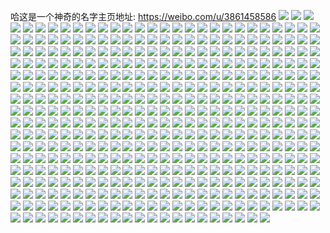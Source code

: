 哈这是一个神奇的名字主页地址: https://weibo.com/u/3861458586 
![](https://wx4.sinaimg.cn/mw2000/e6292e9aly1h972o9t5j2j20wi1nun44.jpg) 
![](https://wx4.sinaimg.cn/mw2000/e6292e9aly1h8rwaahsujj21400u0jy8.jpg) 
![](https://wx4.sinaimg.cn/mw2000/e6292e9aly1h8rwa22958j22bc334qv6.jpg) 
![](https://wx4.sinaimg.cn/mw2000/e6292e9aly1h8or7zcdwbj233t23tx6r.jpg) 
![](https://wx4.sinaimg.cn/mw2000/e6292e9aly1h8or8hcg0tj235s23ub2b.jpg) 
![](https://wx4.sinaimg.cn/mw2000/e6292e9aly1h8or87mgskj235s23u7wk.jpg) 
![](https://wx4.sinaimg.cn/mw2000/e6292e9aly1h8or8lbgomj235s23uhdw.jpg) 
![](https://wx4.sinaimg.cn/mw2000/e6292e9aly1h8or832pbgj235s23unpf.jpg) 
![](https://wx4.sinaimg.cn/mw2000/e6292e9aly1h8or8d49xkj235s23u7wk.jpg) 
![](https://wx4.sinaimg.cn/mw2000/e6292e9aly1h8o5nypjmmj22c0340x6q.jpg) 
![](https://wx4.sinaimg.cn/mw2000/e6292e9aly1h8k4x5n614j237k251u0y.jpg) 
![](https://wx4.sinaimg.cn/mw2000/e6292e9aly1h8k5d03h0yj20uk3o9b2a.jpg) 
![](https://wx4.sinaimg.cn/mw2000/e6292e9aly1h8k5d41dkgj237k251x6q.jpg) 
![](https://wx4.sinaimg.cn/mw2000/e6292e9aly1h8k5jw94nmj24ao2v4b2c.jpg) 
![](https://wx4.sinaimg.cn/mw2000/e6292e9aly1h8k5nyyrz6j24ao2v47wk.jpg) 
![](https://wx4.sinaimg.cn/mw2000/e6292e9aly1h8k5m7cpzmj23402c0x6p.jpg) 
![](https://wx4.sinaimg.cn/mw2000/e6292e9aly1h7yrwaxdghj20wh16fwi4.jpg) 
![](https://wx4.sinaimg.cn/mw2000/e6292e9aly1h7yrphn7zvj236c2484qs.jpg) 
![](https://wx4.sinaimg.cn/mw2000/e6292e9aly1h7yrppdc6aj236c25y7wk.jpg) 
![](https://wx4.sinaimg.cn/mw2000/e6292e9aly1h7yrs9is4bj22dx36c4qs.jpg) 
![](https://wx4.sinaimg.cn/mw2000/e6292e9aly1h7yrp6trq7j21lb36cb2b.jpg) 
![](https://wx4.sinaimg.cn/mw2000/e6292e9aly1h7yrpe4ue3j235s23u1l0.jpg) 
![](https://wx4.sinaimg.cn/mw2000/e6292e9aly1h7yrplot94j22fl36chdu.jpg) 
![](https://wx4.sinaimg.cn/mw2000/e6292e9aly1h7yrp3j3mbj224836c4qq.jpg) 
![](https://wx4.sinaimg.cn/mw2000/e6292e9aly1h7yrpsi8w3j223u35shdu.jpg) 
![](https://wx4.sinaimg.cn/mw2000/e6292e9aly1h7vf1zywojj236c2481kz.jpg) 
![](https://wx4.sinaimg.cn/mw2000/e6292e9aly1h7vf22hxe2j236c2484qr.jpg) 
![](https://wx4.sinaimg.cn/mw2000/e6292e9aly1h7vf1wwo9pj235s23u4qr.jpg) 
![](https://wx4.sinaimg.cn/mw2000/e6292e9aly1h7vf1tioj2j21be0zkwnu.jpg) 
![](https://wx4.sinaimg.cn/mw2000/e6292e9aly1h7vf26b0szj24ao2v4hdx.jpg) 
![](https://wx4.sinaimg.cn/mw2000/e6292e9aly1h7pieexx70j22801o01kx.jpg) 
![](https://wx4.sinaimg.cn/mw2000/e6292e9aly1h7piei9wpij20ku0rsn0q.jpg) 
![](https://wx4.sinaimg.cn/mw2000/e6292e9aly1h7piein4x1j20ku0rsn17.jpg) 
![](https://wx4.sinaimg.cn/mw2000/e6292e9aly1h7piej66uij20ku0rswi2.jpg) 
![](https://wx4.sinaimg.cn/mw2000/e6292e9aly1h7pii6oyagj22801o04qp.jpg) 
![](https://wx4.sinaimg.cn/mw2000/e6292e9aly1h7mlyibigxj20kw2k8avb.jpg) 
![](https://wx4.sinaimg.cn/mw2000/e6292e9aly1h7mlz0kcpfj20kw1n6nb9.jpg) 
![](https://wx4.sinaimg.cn/mw2000/e6292e9aly1h7mlyjig2fj21o01o0h3b.jpg) 
![](https://wx4.sinaimg.cn/mw2000/e6292e9aly1h7mm3z6prmj20ku1ark5y.jpg) 
![](https://wx4.sinaimg.cn/mw2000/e6292e9aly1h7mlym8ksqj20lc0sgdjq.jpg) 
![](https://wx4.sinaimg.cn/mw2000/e6292e9aly1h7mlyufae7j20ku1ja7i8.jpg) 
![](https://wx4.sinaimg.cn/mw2000/e6292e9aly1h7mlyxn1rlj20sg0lcwld.jpg) 
![](https://wx4.sinaimg.cn/mw2000/e6292e9aly1h7mlytl1nej21o0280k8s.jpg) 
![](https://wx4.sinaimg.cn/mw2000/e6292e9aly1h7fesa32exj22801o0h4v.jpg) 
![](https://wx4.sinaimg.cn/mw2000/e6292e9aly1h6r9okanw6j22801o01kx.jpg) 
![](https://wx4.sinaimg.cn/mw2000/e6292e9aly1h6r9s5d0muj20tu13u4ah.jpg) 
![](https://wx4.sinaimg.cn/mw2000/e6292e9aly1h6iicq6sxij20u01hck90.jpg) 
![](https://wx4.sinaimg.cn/mw2000/e6292e9aly1h5tvlo6zdsj20tu13udp4.jpg) 
![](https://wx4.sinaimg.cn/mw2000/e6292e9aly1h5tswydufgj21o0280wwd.jpg) 
![](https://wx4.sinaimg.cn/mw2000/e6292e9aly1h4v4sakj3rj22c0340u0z.jpg) 
![](https://wx4.sinaimg.cn/mw2000/e6292e9aly1h4v4p5ur0nj227z2ym1ky.jpg) 
![](https://wx4.sinaimg.cn/mw2000/e6292e9aly1h4v4q1knnbj20jx0jxwgz.jpg) 
![](https://wx4.sinaimg.cn/mw2000/e6292e9aly1h3w5k1nh23j20ed0edaav.jpg) 
![](https://wx4.sinaimg.cn/mw2000/e6292e9aly1h3ahpbq10aj21401hch3e.jpg) 
![](https://wx4.sinaimg.cn/mw2000/e6292e9aly1h3ahpoe1pqj2140140gyt.jpg) 
![](https://wx4.sinaimg.cn/mw2000/e6292e9aly1h3ahq2fl99j23402c0qv5.jpg) 
![](https://wx4.sinaimg.cn/mw2000/e6292e9aly1h3ahpscdnnj23342bcu0z.jpg) 
![](https://wx4.sinaimg.cn/mw2000/e6292e9aly1h3ahpusyynj22bc334hdv.jpg) 
![](https://wx4.sinaimg.cn/mw2000/e6292e9aly1h3ahpkz0r4j23342bckjm.jpg) 
![](https://wx4.sinaimg.cn/mw2000/e6292e9aly1h3ahpg4uzwj22bc3347wj.jpg) 
![](https://wx4.sinaimg.cn/mw2000/e6292e9aly1h3ahpc533dj21401hcdtx.jpg) 
![](https://wx4.sinaimg.cn/mw2000/e6292e9aly1h3ahut5rklj21401z419a.jpg) 
![](https://wx4.sinaimg.cn/mw2000/e6292e9aly1h3ahxk9c3jj23402c0x6q.jpg) 
![](https://wx4.sinaimg.cn/mw2000/e6292e9aly1h2sranvu0sj24cg39c4qr.jpg) 
![](https://wx4.sinaimg.cn/mw2000/e6292e9aly1h2sqixg29tj21400u0grx.jpg) 
![](https://wx4.sinaimg.cn/mw2000/e6292e9aly1h2sqiyjebbj21401hx1im.jpg) 
![](https://wx4.sinaimg.cn/mw2000/e6292e9aly1h2sqoewnb2j20u0140dn0.jpg) 
![](https://wx4.sinaimg.cn/mw2000/e6292e9aly1h2sqyzz5n1j20vl1z4x3w.jpg) 
![](https://wx4.sinaimg.cn/mw2000/e6292e9aly1h2sr5w727cj20u01hcwig.jpg) 
![](https://wx4.sinaimg.cn/mw2000/e6292e9aly1h2sqixrhq1j21400u0gt9.jpg) 
![](https://wx4.sinaimg.cn/mw2000/e6292e9aly1h2sqix3vcbj21400u0ag2.jpg) 
![](https://wx4.sinaimg.cn/mw2000/e6292e9aly1h2sqxqrenkj20zk1bfqep.jpg) 
![](https://wx4.sinaimg.cn/mw2000/e6292e9aly1h2sqxq9yyjj20zk0qojv4.jpg) 
![](https://wx4.sinaimg.cn/mw2000/e6292e9aly1h2sr5x5xobj21n918gtmb.jpg) 
![](https://wx4.sinaimg.cn/mw2000/e6292e9aly1h2sqizry3ij21401hdazt.jpg) 
![](https://wx4.sinaimg.cn/mw2000/e6292e9aly1h2pqo8vy48j21wt1wthdt.jpg) 
![](https://wx4.sinaimg.cn/mw2000/e6292e9aly1h2pqnmqfv4j23342bcx6p.jpg) 
![](https://wx4.sinaimg.cn/mw2000/e6292e9aly1h2pqnut98yj22bc334x6q.jpg) 
![](https://wx4.sinaimg.cn/mw2000/e6292e9aly1h2ndd5xqaxj23402c0ws1.jpg) 
![](https://wx4.sinaimg.cn/mw2000/e6292e9aly1h2ndg9la4zj23402c0ape.jpg) 
![](https://wx4.sinaimg.cn/mw2000/e6292e9aly1h2ndkxnnscj23402c01ky.jpg) 
![](https://wx4.sinaimg.cn/mw2000/e6292e9aly1h2ndfbabkmj22c0340h15.jpg) 
![](https://wx4.sinaimg.cn/mw2000/e6292e9aly1h2m374hrq2j21401hcwt5.jpg) 
![](https://wx4.sinaimg.cn/mw2000/e6292e9aly1h2m37pddlhj23342bc1ky.jpg) 
![](https://wx4.sinaimg.cn/mw2000/e6292e9aly1h1o66azmcfj20wi0ghgn2.jpg) 
![](https://wx4.sinaimg.cn/mw2000/e6292e9aly1h0pu6bpphwj20wi1yc1ey.jpg) 
![](https://wx4.sinaimg.cn/mw2000/e6292e9aly1h0pu6c6tl4j20kw0kw78f.jpg) 
![](https://wx4.sinaimg.cn/mw2000/e6292e9aly1h0pu6dklshj20kw1msts7.jpg) 
![](https://wx4.sinaimg.cn/mw2000/e6292e9aly1h0pu6ai6c7j20wi0vdjwj.jpg) 
![](https://wx4.sinaimg.cn/mw2000/e6292e9aly1h0pu6gf3v1j20kw4kwnpd.jpg) 
![](https://wx4.sinaimg.cn/mw2000/e6292e9aly1gzb49eff04j22801o04og.jpg) 
![](https://wx4.sinaimg.cn/mw2000/e6292e9aly1gzb4bdru9aj22aa3407wh.jpg) 
![](https://wx4.sinaimg.cn/mw2000/e6292e9aly1gzb4jaad31j20pj0j5te7.jpg) 
![](https://wx4.sinaimg.cn/mw2000/e6292e9aly1gzb4bd593kj22c035phdt.jpg) 
![](https://wx4.sinaimg.cn/mw2000/e6292e9aly1gzb4aq0q0kj213y0u0nbh.jpg) 
![](https://wx4.sinaimg.cn/mw2000/e6292e9aly1gyzerc01j5j21o0280x6p.jpg) 
![](https://wx4.sinaimg.cn/mw2000/e6292e9aly1gyzir43t0zj22b33407wi.jpg) 
![](https://wx4.sinaimg.cn/mw2000/e6292e9aly1gyzer7wbdgj22c03401ky.jpg) 
![](https://wx4.sinaimg.cn/mw2000/e6292e9aly1gyzidxaoi7j21o01o0nn3.jpg) 
![](https://wx4.sinaimg.cn/mw2000/e6292e9aly1gyzidycscaj21c01s04q0.jpg) 
![](https://wx4.sinaimg.cn/mw2000/e6292e9aly1gyziilnd4mj21o02801kx.jpg) 
![](https://wx4.sinaimg.cn/mw2000/e6292e9aly1gyzerftopoj21o0280b29.jpg) 
![](https://wx4.sinaimg.cn/mw2000/e6292e9aly1gyziikizujj21o0280kjl.jpg) 
![](https://wx4.sinaimg.cn/mw2000/e6292e9aly1gyzfdv88laj20oz0wiant.jpg) 
![](https://wx4.sinaimg.cn/mw2000/e6292e9aly1gyzil96tyij22801o0e81.jpg) 
![](https://wx4.sinaimg.cn/mw2000/e6292e9aly1gyzij3gsndj21o0280e81.jpg) 
![](https://wx4.sinaimg.cn/mw2000/e6292e9aly1gyzip3aoq8j21o0280b29.jpg) 
![](https://wx4.sinaimg.cn/mw2000/e6292e9aly1gynxee76x2j213y0u0dsf.jpg) 
![](https://wx4.sinaimg.cn/mw2000/e6292e9aly1gynxd7hm3tj20w616wndc.jpg) 
![](https://wx4.sinaimg.cn/mw2000/e6292e9aly1gy1u9vrx7sj22c034dhdv.jpg) 
![](https://wx4.sinaimg.cn/mw2000/e6292e9aly1gxoz54ibcvj23402c0u0y.jpg) 
![](https://wx4.sinaimg.cn/mw2000/e6292e9aly1gx95xtc7l4j20tu1g8h45.jpg) 
![](https://wx4.sinaimg.cn/mw2000/e6292e9aly1gx682blsqfj21400u0dkv.jpg) 
![](https://wx4.sinaimg.cn/mw2000/e6292e9aly1gx682a6gs7j20u00u0jwq.jpg) 
![](https://wx4.sinaimg.cn/mw2000/e6292e9aly1gx682cbqpdj20u00u0tbe.jpg) 
![](https://wx4.sinaimg.cn/mw2000/e6292e9aly1gx682cu7w8j21400u0agt.jpg) 
![](https://wx4.sinaimg.cn/mw2000/e6292e9aly1gx682960aaj20u00u0grc.jpg) 
![](https://wx4.sinaimg.cn/mw2000/e6292e9aly1gx6829mhdej21410u0afw.jpg) 
![](https://wx4.sinaimg.cn/mw2000/e6292e9aly1gx682dqvgvj212b0u0agd.jpg) 
![](https://wx4.sinaimg.cn/mw2000/e6292e9aly1gx683d82wwj20u00u0gql.jpg) 
![](https://wx4.sinaimg.cn/mw2000/e6292e9aly1gx683c81m8j20u01407cm.jpg) 
![](https://wx4.sinaimg.cn/mw2000/e6292e9aly1gx682daevjj20u00u042w.jpg) 
![](https://wx4.sinaimg.cn/mw2000/e6292e9aly1gx5qac842cj21071catmd.jpg) 
![](https://wx4.sinaimg.cn/mw2000/e6292e9aly1gx5qabpl87j216o1kw1kx.jpg) 
![](https://wx4.sinaimg.cn/mw2000/e6292e9aly1gx5qaczsihj213g1gk4ec.jpg) 
![](https://wx4.sinaimg.cn/mw2000/e6292e9aly1gx5qado8isj21o02804qp.jpg) 
![](https://wx4.sinaimg.cn/mw2000/e6292e9aly1gx5qae3hq6j2193193arg.jpg) 
![](https://wx4.sinaimg.cn/mw2000/e6292e9aly1gx5qaf3l04j22bc334e82.jpg) 
![](https://wx4.sinaimg.cn/mw2000/e6292e9aly1gx5qai5xwrj22c02c0kjm.jpg) 
![](https://wx4.sinaimg.cn/mw2000/e6292e9aly1gx5qafuvf4j23402c04qr.jpg) 
![](https://wx4.sinaimg.cn/mw2000/e6292e9aly1gx5qbkkx03j22c0340hdv.jpg) 
![](https://wx4.sinaimg.cn/mw2000/e6292e9aly1gx5qblx0zhj23402c0npe.jpg) 
![](https://wx4.sinaimg.cn/mw2000/e6292e9aly1gx5qaps02bj21o0280kjl.jpg) 
![](https://wx4.sinaimg.cn/mw2000/e6292e9aly1gwiiuwlgk0j20u0140wk1.jpg) 
![](https://wx4.sinaimg.cn/mw2000/e6292e9aly1gw7e1lkm9vj20u0140do3.jpg) 
![](https://wx4.sinaimg.cn/mw2000/e6292e9aly1gw5q94jvoej20u0140wpd.jpg) 
![](https://wx4.sinaimg.cn/mw2000/e6292e9aly1gw5q94zn59j20u0140ahd.jpg) 
![](https://wx4.sinaimg.cn/mw2000/e6292e9aly1gw5q95ug4ej21400u0tkh.jpg) 
![](https://wx4.sinaimg.cn/mw2000/e6292e9aly1gvxbnoan5xj20u01407ba.jpg) 
![](https://wx4.sinaimg.cn/mw2000/e6292e9aly1gvxbnp4smlj20u0140tf8.jpg) 
![](https://wx4.sinaimg.cn/mw2000/004dkhM6ly1gvjfwgkieej60u01407kb02.jpg) 
![](https://wx4.sinaimg.cn/mw2000/004dkhM6ly1gvjfytrwxfj60u0140qap02.jpg) 
![](https://wx4.sinaimg.cn/mw2000/004dkhM6ly1gveyzbfyq3j60u0140qcv02.jpg) 
![](https://wx4.sinaimg.cn/mw2000/004dkhM6ly1gvez66e7cgj60u0140wpu02.jpg) 
![](https://wx4.sinaimg.cn/mw2000/004dkhM6ly1gva69dvddrj61400u0grq02.jpg) 
![](https://wx4.sinaimg.cn/mw2000/004dkhM6ly1gv0m0hvo5dj60u0140dn902.jpg) 
![](https://wx4.sinaimg.cn/mw2000/004dkhM6ly1guqpca8cvrj61400u0n4e02.jpg) 
![](https://wx4.sinaimg.cn/mw2000/004dkhM6ly1guoo6p8iekj60om0ommxe02.jpg) 
![](https://wx4.sinaimg.cn/mw2000/004dkhM6ly1gumcidf53ij62c0340nl802.jpg) 
![](https://wx4.sinaimg.cn/mw2000/004dkhM6ly1gulzocuhuvj62bc334qv602.jpg) 
![](https://wx4.sinaimg.cn/mw2000/004dkhM6ly1gulzoajgqwj62c0340kjn02.jpg) 
![](https://wx4.sinaimg.cn/mw2000/004dkhM6ly1gul5z1ju24j60u01t04in02.jpg) 
![](https://wx4.sinaimg.cn/mw2000/004dkhM6ly1guiiker6drj62bc2bcqv602.jpg) 
![](https://wx4.sinaimg.cn/mw2000/e6292e9aly1gtulnhqh3pj22bc334hdu.jpg) 
![](https://wx4.sinaimg.cn/mw2000/e6292e9aly1gtgbzjllxaj20u01t0whm.jpg) 
![](https://wx4.sinaimg.cn/mw2000/e6292e9aly1gtgbyvna1gj20u01t0ad7.jpg) 
![](https://wx4.sinaimg.cn/mw2000/e6292e9aly1gtgbyv0qzzj20u01t0423.jpg) 
![](https://wx4.sinaimg.cn/mw2000/e6292e9aly1gt43f4jnskj22bc2bcnpe.jpg) 
![](https://wx4.sinaimg.cn/mw2000/e6292e9aly1gsz9l8p7e5j20po1f6dit.jpg) 
![](https://wx4.sinaimg.cn/mw2000/e6292e9aly1gsz9iwbyirj21c01s0txd.jpg) 
![](https://wx4.sinaimg.cn/mw2000/e6292e9aly1gsvo4fa5j6j20u00840u6.jpg) 
![](https://wx4.sinaimg.cn/mw2000/e6292e9aly1gsn8s1p43xj22bc2bcu0z.jpg) 
![](https://wx4.sinaimg.cn/mw2000/e6292e9aly1gsn8s4s3nsj210k10kwq4.jpg) 
![](https://wx4.sinaimg.cn/mw2000/e6292e9aly1gsn8s3mkf9j20sc11stgv.jpg) 
![](https://wx4.sinaimg.cn/mw2000/e6292e9aly1gsgomaon5ej22bc2bcb2a.jpg) 
![](https://wx4.sinaimg.cn/mw2000/e6292e9aly1gsdg2tjwtrj20r20r2ndy.jpg) 
![](https://wx4.sinaimg.cn/mw2000/e6292e9aly1gsdg7adyplj21hc0on4qp.jpg) 
![](https://wx4.sinaimg.cn/mw2000/e6292e9aly1gsdg6gcyi4j22bc334npg.jpg) 
![](https://wx4.sinaimg.cn/mw2000/e6292e9aly1grsa28u4uij21eg0sc0ym.jpg) 
![](https://wx4.sinaimg.cn/mw2000/e6292e9aly1gro2m5alwmj22bc1qgu0z.jpg) 
![](https://wx4.sinaimg.cn/mw2000/e6292e9aly1gro2m6mtcoj21400u07o7.jpg) 
![](https://wx4.sinaimg.cn/mw2000/e6292e9aly1gro2m815mlj227w1nw7wh.jpg) 
![](https://wx4.sinaimg.cn/mw2000/e6292e9aly1grm9arx7iuj22tc2407wk.jpg) 
![](https://wx4.sinaimg.cn/mw2000/e6292e9aly1grm9aoglcij22tc240x6s.jpg) 
![](https://wx4.sinaimg.cn/mw2000/e6292e9aly1grm9av01izj22tc240npf.jpg) 
![](https://wx4.sinaimg.cn/mw2000/e6292e9aly1gri2uej7dnj23342bcqv6.jpg) 
![](https://wx4.sinaimg.cn/mw2000/e6292e9aly1gri2ug9jevj23342bcqv6.jpg) 
![](https://wx4.sinaimg.cn/mw2000/e6292e9aly1gri2uhmwixj23342bc7wj.jpg) 
![](https://wx4.sinaimg.cn/mw2000/e6292e9aly1gri2ud4zd0j23342bcnpi.jpg) 
![](https://wx4.sinaimg.cn/mw2000/e6292e9aly1gri2ukfhkgj22bc2bcx6p.jpg) 
![](https://wx4.sinaimg.cn/mw2000/e6292e9aly1gri2uji49oj23342bcb2f.jpg) 
![](https://wx4.sinaimg.cn/mw2000/e6292e9aly1gr2l7v54stj20m70chtag.jpg) 
![](https://wx4.sinaimg.cn/mw2000/e6292e9aly1gqxde9gwo4j222o3401l4.jpg) 
![](https://wx4.sinaimg.cn/mw2000/e6292e9aly1gqxdehzdhrj222o3404qw.jpg) 
![](https://wx4.sinaimg.cn/mw2000/e6292e9aly1gqtgbb5002j20u0140tco.jpg) 
![](https://wx4.sinaimg.cn/mw2000/e6292e9aly1gqsl5jtz4yj20qo11n0us.jpg) 
![](https://wx4.sinaimg.cn/mw2000/e6292e9aly1gqsl4ebr9mj20u01t0axi.jpg) 
![](https://wx4.sinaimg.cn/mw2000/e6292e9aly1gqsl4fvhy5j20u01t0ke7.jpg) 
![](https://wx4.sinaimg.cn/mw2000/e6292e9aly1gqsl9rzp5sj20qo0vqdgz.jpg) 
![](https://wx4.sinaimg.cn/mw2000/e6292e9aly1gqsl4gwvvnj20tw0cwadt.jpg) 
![](https://wx4.sinaimg.cn/mw2000/e6292e9aly1gqsl8m6hy4j20hs0hs75g.jpg) 
![](https://wx4.sinaimg.cn/mw2000/e6292e9aly1gql4urttx6j23362bcu0z.jpg) 
![](https://wx4.sinaimg.cn/mw2000/e6292e9aly1gqebhj3klyj21tk19kb2f.jpg) 
![](https://wx4.sinaimg.cn/mw2000/e6292e9aly1gpy7lf3v4rj21hc140tl2.jpg) 
![](https://wx4.sinaimg.cn/mw2000/e6292e9aly1gpy7nnydkmj20u00u0dm2.jpg) 
![](https://wx4.sinaimg.cn/mw2000/e6292e9aly1gpnz51j38cj218g18gjz8.jpg) 
![](https://wx4.sinaimg.cn/mw2000/e6292e9aly1gpnz57yikzj22bc2bcu0x.jpg) 
![](https://wx4.sinaimg.cn/mw2000/e6292e9aly1gpnz5dsjlxj22bc2bchdt.jpg) 
![](https://wx4.sinaimg.cn/mw2000/e6292e9aly1gou6waxl57j21c01s0u0x.jpg) 
![](https://wx4.sinaimg.cn/mw2000/e6292e9aly1gooho8l8mnj20qo0qotcp.jpg) 
![](https://wx4.sinaimg.cn/mw2000/e6292e9aly1gnztw3zcrtj23342bc1kz.jpg) 
![](https://wx4.sinaimg.cn/mw2000/e6292e9aly1gnzu0ximemj22bc2bc1ky.jpg) 
![](https://wx4.sinaimg.cn/mw2000/e6292e9aly1gnxdcghg1ej21p41nc4qq.jpg) 
![](https://wx4.sinaimg.cn/mw2000/e6292e9aly1gnxdd0vtlhj22bc334npe.jpg) 
![](https://wx4.sinaimg.cn/mw2000/e6292e9aly1gnxdd45z4qj22bc2bcx6p.jpg) 
![](https://wx4.sinaimg.cn/mw2000/e6292e9aly1gnxdd7yg25j22bc2bchdv.jpg) 
![](https://wx4.sinaimg.cn/mw2000/e6292e9aly1gnxddcrwxzj22bc2bcqv6.jpg) 
![](https://wx4.sinaimg.cn/mw2000/e6292e9aly1gnxdcxrkq5j22bc334hdu.jpg) 
![](https://wx4.sinaimg.cn/mw2000/e6292e9aly1gnxdckejt6j22bc2bchdu.jpg) 
![](https://wx4.sinaimg.cn/mw2000/e6292e9aly1gnxdcofsakj22bc2bc7wi.jpg) 
![](https://wx4.sinaimg.cn/mw2000/e6292e9aly1gnxdc59ezfj22bc2bcqv5.jpg) 
![](https://wx4.sinaimg.cn/mw2000/e6292e9aly1gnt9fh1xsdj23402c04qt.jpg) 
![](https://wx4.sinaimg.cn/mw2000/e6292e9aly1gnt9fe0zeqj22ds1sc4qr.jpg) 
![](https://wx4.sinaimg.cn/mw2000/e6292e9aly1gnt9fcu0lqj21o02801ky.jpg) 
![](https://wx4.sinaimg.cn/mw2000/e6292e9aly1gnt9fj1stmj23402c04qu.jpg) 
![](https://wx4.sinaimg.cn/mw2000/e6292e9aly1gnt9fc1vl4j21402eaqv6.jpg) 
![](https://wx4.sinaimg.cn/mw2000/e6292e9aly1gnt9fepnaaj21o0280twg.jpg) 
![](https://wx4.sinaimg.cn/mw2000/e6292e9aly1gnt9fktu1ij23402c0b2e.jpg) 
![](https://wx4.sinaimg.cn/mw2000/e6292e9aly1gnt9ffbemij21o0280npd.jpg) 
![](https://wx4.sinaimg.cn/mw2000/e6292e9aly1gnt9fm32hnj21o02801ky.jpg) 
![](https://wx4.sinaimg.cn/mw2000/e6292e9aly1gnncwlc4rij210k10k19q.jpg) 
![](https://wx4.sinaimg.cn/mw2000/e6292e9aly1gnncwmo2eij22bc2bc1ky.jpg) 
![](https://wx4.sinaimg.cn/mw2000/e6292e9aly1gnljgga932j21g41po7wh.jpg) 
![](https://wx4.sinaimg.cn/mw2000/e6292e9aly1gnljhdw06yj20qo0qomyj.jpg) 
![](https://wx4.sinaimg.cn/mw2000/e6292e9aly1gnfe1ncs2pj23342bc4qs.jpg) 
![](https://wx4.sinaimg.cn/mw2000/e6292e9aly1gnfe1la6fxj21sc2dse83.jpg) 
![](https://wx4.sinaimg.cn/mw2000/e6292e9aly1gnfe1j4ibij22bc2bcx6q.jpg) 
![](https://wx4.sinaimg.cn/mw2000/e6292e9aly1gnboswqbabj22bc2bcx6p.jpg) 
![](https://wx4.sinaimg.cn/mw2000/e6292e9aly1gnboszqsa8j22bc2bc7wi.jpg) 
![](https://wx4.sinaimg.cn/mw2000/e6292e9aly1gnbosvus84j216c16ce81.jpg) 
![](https://wx4.sinaimg.cn/mw2000/e6292e9aly1gnbpy72tyqj22bc2bc1ky.jpg) 
![](https://wx4.sinaimg.cn/mw2000/e6292e9aly1gnbprjk7lnj209g0ckq5w.jpg) 
![](https://wx4.sinaimg.cn/mw2000/e6292e9aly1gnbosycjwvj22bc2bcx6p.jpg) 
![](https://wx4.sinaimg.cn/mw2000/e6292e9aly1gmwrzxjlq6j20qo0zjn1r.jpg) 
![](https://wx4.sinaimg.cn/mw2000/e6292e9aly1gmwromrzt2j22bc334qv6.jpg) 
![](https://wx4.sinaimg.cn/mw2000/e6292e9aly1gmwrooujqvj22bc334hdv.jpg) 
![](https://wx4.sinaimg.cn/mw2000/e6292e9aly1gmwrzp4btaj21400u0gov.jpg) 
![](https://wx4.sinaimg.cn/mw2000/e6292e9aly1gmwruhwes7j20qo0qodi4.jpg) 
![](https://wx4.sinaimg.cn/mw2000/e6292e9aly1gmws1esacaj20u00u0af7.jpg) 
![](https://wx4.sinaimg.cn/mw2000/e6292e9aly1gmwryyy3m2j22bc2bcx6p.jpg) 
![](https://wx4.sinaimg.cn/mw2000/e6292e9aly1gmwryzuhajj22bc2bcnpd.jpg) 
![](https://wx4.sinaimg.cn/mw2000/e6292e9aly1gmwryut60jj22o02o04qq.jpg) 
![](https://wx4.sinaimg.cn/mw2000/e6292e9aly1gmf5s9n023j23342bc7wi.jpg) 
![](https://wx4.sinaimg.cn/mw2000/e6292e9aly1gmf5sai9gnj21hc0u0aj0.jpg) 
![](https://wx4.sinaimg.cn/mw2000/e6292e9aly1gmf5sb0lsaj21400u04qp.jpg) 
![](https://wx4.sinaimg.cn/mw2000/e6292e9aly1gm8oa1hbdpj226w1n4qlr.jpg) 
![](https://wx4.sinaimg.cn/mw2000/e6292e9aly1gm8oa2r3s4j21zg1hkau5.jpg) 
![](https://wx4.sinaimg.cn/mw2000/e6292e9aly1gm8oa6ji8ij21kw1kw1kz.jpg) 
![](https://wx4.sinaimg.cn/mw2000/e6292e9aly1gm8oa970puj212i1fdhdt.jpg) 
![](https://wx4.sinaimg.cn/mw2000/e6292e9aly1gm77xuxlfuj22bc2bcqv5.jpg) 
![](https://wx4.sinaimg.cn/mw2000/e6292e9aly1glyzzlgc7xj20u00u0q8m.jpg) 
![](https://wx4.sinaimg.cn/mw2000/e6292e9aly1glsg1vhx3cj20u00u0tbl.jpg) 
![](https://wx4.sinaimg.cn/mw2000/e6292e9aly1glsf6uos9yj20u00u00x0.jpg) 
![](https://wx4.sinaimg.cn/mw2000/e6292e9aly1glsf6tsc2lj20u0140te7.jpg) 
![](https://wx4.sinaimg.cn/mw2000/e6292e9aly1gl9g8eht9vj216o1kwkjl.jpg) 
![](https://wx4.sinaimg.cn/mw2000/e6292e9aly1gl6h4u53zsj21n918gqsf.jpg) 
![](https://wx4.sinaimg.cn/mw2000/e6292e9aly1gkcfd8sjibj20qo1e9afo.jpg) 
![](https://wx4.sinaimg.cn/mw2000/e6292e9aly1gkcfd9a0lpj20qo1eugpj.jpg) 
![](https://wx4.sinaimg.cn/mw2000/e6292e9aly1gkcfea5s1kj208c08c75a.jpg) 
![](https://wx4.sinaimg.cn/mw2000/e6292e9aly1gkb9aqrjljj20qm0okn0j.jpg) 
![](https://wx4.sinaimg.cn/mw2000/e6292e9aly1gjznzitcprj21s01c04qp.jpg) 
![](https://wx4.sinaimg.cn/mw2000/e6292e9aly1gjy1nuvyf1j23342bc1kz.jpg) 
![](https://wx4.sinaimg.cn/mw2000/e6292e9aly1gjy1nww7fxj22541lunpd.jpg) 
![](https://wx4.sinaimg.cn/mw2000/e6292e9aly1gj540exzeaj20mo0h00u2.jpg) 
![](https://wx4.sinaimg.cn/mw2000/e6292e9aly1gj540hd6ndj22bc2bce82.jpg) 
![](https://wx4.sinaimg.cn/mw2000/e6292e9aly1gj3cppa8ywj20u01t0ak8.jpg) 
![](https://wx4.sinaimg.cn/mw2000/e6292e9aly1gj3cpqusnrj20u01t0k57.jpg) 
![](https://wx4.sinaimg.cn/mw2000/e6292e9aly1gj3cprlu80j20u01t07hs.jpg) 
![](https://wx4.sinaimg.cn/mw2000/e6292e9aly1gj3cpseesvj20u01d843q.jpg) 
![](https://wx4.sinaimg.cn/mw2000/e6292e9aly1gisnqxg5ycj23342bc1kz.jpg) 
![](https://wx4.sinaimg.cn/mw2000/e6292e9aly1giowlq6u2ij23342bcnpf.jpg) 
![](https://wx4.sinaimg.cn/mw2000/e6292e9aly1ginwpgif6lj22x026s7wj.jpg) 
![](https://wx4.sinaimg.cn/mw2000/e6292e9aly1gilrxtpayvj20u01icad2.jpg) 
![](https://wx4.sinaimg.cn/mw2000/e6292e9aly1gilrykfu1jj20u01fsjul.jpg) 
![](https://wx4.sinaimg.cn/mw2000/e6292e9aly1giiwiwuwdbj20u01t0gso.jpg) 
![](https://wx4.sinaimg.cn/mw2000/e6292e9aly1gies14ji5aj20j60i3mys.jpg) 
![](https://wx4.sinaimg.cn/mw2000/e6292e9aly1gi6rcbnagjj20j60j6q3x.jpg) 
![](https://wx4.sinaimg.cn/mw2000/e6292e9aly1gi2z25xtr7j20qo0qowh8.jpg) 
![](https://wx4.sinaimg.cn/mw2000/e6292e9aly1gi2z288e1yj22bc2bcx6p.jpg) 
![](https://wx4.sinaimg.cn/mw2000/e6292e9aly1ghepx4asidj22bc2bcqv5.jpg) 
![](https://wx4.sinaimg.cn/mw2000/e6292e9aly1ghepxsv4wrj22io1w0u10.jpg) 
![](https://wx4.sinaimg.cn/mw2000/e6292e9aly1ghepxoqfpwj21hc140e81.jpg) 
![](https://wx4.sinaimg.cn/mw2000/e6292e9aly1ghepxygq53j20u01401kx.jpg) 
![](https://wx4.sinaimg.cn/mw2000/e6292e9aly1ghepxfwdlnj21e611m7wi.jpg) 
![](https://wx4.sinaimg.cn/mw2000/e6292e9aly1ghepy2wk6wj213m1gu4qp.jpg) 
![](https://wx4.sinaimg.cn/mw2000/e6292e9aly1ghb0dea7iej20u006wdgi.jpg) 
![](https://wx4.sinaimg.cn/mw2000/e6292e9aly1ghb0d5bxvfj21403ggthc.jpg) 
![](https://wx4.sinaimg.cn/mw2000/e6292e9aly1ghb0d608jgj208c08c74a.jpg) 
![](https://wx4.sinaimg.cn/mw2000/e6292e9aly1gh5xe058cvj20u00k0akw.jpg) 
![](https://wx4.sinaimg.cn/mw2000/e6292e9aly1gh5xdzmrnij215o1jke81.jpg) 
![](https://wx4.sinaimg.cn/mw2000/e6292e9aly1gh5xe3h0ibj21jk15o1ky.jpg) 
![](https://wx4.sinaimg.cn/mw2000/e6292e9aly1gh5xe0w4vvj215o1jkqv5.jpg) 
![](https://wx4.sinaimg.cn/mw2000/e6292e9aly1gh5xe4hmqtj22681mou0y.jpg) 
![](https://wx4.sinaimg.cn/mw2000/e6292e9aly1gh5xkumrapj21jk15o4qq.jpg) 
![](https://wx4.sinaimg.cn/mw2000/e6292e9aly1ggu5pqrufgj216o1kw7wi.jpg) 
![](https://wx4.sinaimg.cn/mw2000/e6292e9aly1ggu5pp14flj216o1kw7wi.jpg) 
![](https://wx4.sinaimg.cn/mw2000/e6292e9aly1ggu5ppvg9lj216o1kwb2a.jpg) 
![](https://wx4.sinaimg.cn/mw2000/e6292e9aly1ggqon7ltlrj21400u04mc.jpg) 
![](https://wx4.sinaimg.cn/mw2000/e6292e9aly1ggqon8qdnxj20u0140hdm.jpg) 
![](https://wx4.sinaimg.cn/mw2000/e6292e9aly1ggqon85te2j20u0140aym.jpg) 
![](https://wx4.sinaimg.cn/mw2000/e6292e9aly1ggpoj8dbq6j20u0140qfl.jpg) 
![](https://wx4.sinaimg.cn/mw2000/e6292e9aly1ggomm5iz1gj20sf0lbe0w.jpg) 
![](https://wx4.sinaimg.cn/mw2000/e6292e9aly1ggomm4tw5cj21kw16o1kz.jpg) 
![](https://wx4.sinaimg.cn/mw2000/e6292e9aly1ggomm64ew3j20r810b1kx.jpg) 
![](https://wx4.sinaimg.cn/mw2000/e6292e9aly1ggomm75xrfj216o1kwhdu.jpg) 
![](https://wx4.sinaimg.cn/mw2000/e6292e9aly1ggomm8l8exj21411hx4qq.jpg) 
![](https://wx4.sinaimg.cn/mw2000/e6292e9aly1ggomuwc3ryj21hc0u07wh.jpg) 
![](https://wx4.sinaimg.cn/mw2000/e6292e9aly1ggommgls73j21kv1kv7wj.jpg) 
![](https://wx4.sinaimg.cn/mw2000/e6292e9aly1ggommassjyj214u1ig4qq.jpg) 
![](https://wx4.sinaimg.cn/mw2000/e6292e9aly1ggomm9yetij21g81g87wi.jpg) 
![](https://wx4.sinaimg.cn/mw2000/e6292e9aly1ggommc315vj216o1kwkjm.jpg) 
![](https://wx4.sinaimg.cn/mw2000/e6292e9aly1ggommdpxbaj21w01w0e83.jpg) 
![](https://wx4.sinaimg.cn/mw2000/e6292e9aly1ggomnd7y0oj20u0140avq.jpg) 
![](https://wx4.sinaimg.cn/mw2000/e6292e9aly1ggkz6e413wj211w1kwnpd.jpg) 
![](https://wx4.sinaimg.cn/mw2000/e6292e9aly1ggjuojhw0tj22bc334kjm.jpg) 
![](https://wx4.sinaimg.cn/mw2000/e6292e9aly1gghnqru6pnj218g18gq85.jpg) 
![](https://wx4.sinaimg.cn/mw2000/e6292e9aly1gggek706ioj23342bc4qt.jpg) 
![](https://wx4.sinaimg.cn/mw2000/e6292e9aly1gggek2ufufj22bc3341l0.jpg) 
![](https://wx4.sinaimg.cn/mw2000/e6292e9aly1gggeiporhdj216n16nkjl.jpg) 
![](https://wx4.sinaimg.cn/mw2000/e6292e9aly1gggeiok7xlj221g2pw7wi.jpg) 
![](https://wx4.sinaimg.cn/mw2000/e6292e9aly1ggg3qdwk3gj20o00o0q7n.jpg) 
![](https://wx4.sinaimg.cn/mw2000/e6292e9aly1ggg3qf9gopj22bc2bckjm.jpg) 
![](https://wx4.sinaimg.cn/mw2000/e6292e9aly1ggbvqu2bhjj212m1fgx6p.jpg) 
![](https://wx4.sinaimg.cn/mw2000/e6292e9aly1ggbvqrj3dsj211w1kw7wi.jpg) 
![](https://wx4.sinaimg.cn/mw2000/e6292e9aly1ggbvqstzx1j216o16oqv5.jpg) 
![](https://wx4.sinaimg.cn/mw2000/e6292e9aly1gfz3unhjaij20ew0ewgn8.jpg) 
![](https://wx4.sinaimg.cn/mw2000/e6292e9aly1gfhq05qox9j20u01400xa.jpg) 
![](https://wx4.sinaimg.cn/mw2000/e6292e9aly1gfhq06f4z8j20u0140djw.jpg) 
![](https://wx4.sinaimg.cn/mw2000/e6292e9aly1gfhq07d7gkj21400u010u.jpg) 
![](https://wx4.sinaimg.cn/mw2000/e6292e9aly1gf7amtvogxj20vc15snjx.jpg) 
![](https://wx4.sinaimg.cn/mw2000/e6292e9aly1gf7amuuov4j21hc1z4qv6.jpg) 
![](https://wx4.sinaimg.cn/mw2000/e6292e9aly1gf531s656qj20u0140jvh.jpg) 
![](https://wx4.sinaimg.cn/mw2000/e6292e9aly1gf52wk3eo1j21400u04qp.jpg) 
![](https://wx4.sinaimg.cn/mw2000/e6292e9aly1gf52wkof9dj20u01404qp.jpg) 
![](https://wx4.sinaimg.cn/mw2000/e6292e9aly1geyua8dbsoj22c02c0nhu.jpg) 
![](https://wx4.sinaimg.cn/mw2000/e6292e9aly1gexqdb4dr0j23342bce83.jpg) 
![](https://wx4.sinaimg.cn/mw2000/e6292e9aly1gexqdffosyj23402c0kjm.jpg) 
![](https://wx4.sinaimg.cn/mw2000/e6292e9aly1gexqddiuxfj23342bc4qr.jpg) 
![](https://wx4.sinaimg.cn/mw2000/e6292e9aly1gexqdi4xlij23402c0e82.jpg) 
![](https://wx4.sinaimg.cn/mw2000/e6292e9aly1gexsn7htklj21400u0ti9.jpg) 
![](https://wx4.sinaimg.cn/mw2000/e6292e9aly1gexsmsyl61j20u013zthu.jpg) 
![](https://wx4.sinaimg.cn/mw2000/e6292e9aly1gepzde68lzj23342bcu12.jpg) 
![](https://wx4.sinaimg.cn/mw2000/e6292e9aly1gepzdqckn3j215o15ohdt.jpg) 
![](https://wx4.sinaimg.cn/mw2000/e6292e9aly1gepzdf7t97j215o15ohdt.jpg) 
![](https://wx4.sinaimg.cn/mw2000/e6292e9aly1gepzdmppn1j20u01hce81.jpg) 
![](https://wx4.sinaimg.cn/mw2000/e6292e9aly1gepzdktnbjj215o1jke81.jpg) 
![](https://wx4.sinaimg.cn/mw2000/e6292e9aly1gepzdni0kzj215o15ohdt.jpg) 
![](https://wx4.sinaimg.cn/mw2000/e6292e9aly1gepzdogytej215o1jkqv5.jpg) 
![](https://wx4.sinaimg.cn/mw2000/e6292e9aly1gepzdpbkl6j215o15ohdt.jpg) 
![](https://wx4.sinaimg.cn/mw2000/e6292e9aly1gepzdb8mewj22bc2bcnpe.jpg) 
![](https://wx4.sinaimg.cn/mw2000/e6292e9aly1gepzdimhrij215o15okjl.jpg) 
![](https://wx4.sinaimg.cn/mw2000/e6292e9aly1gepzdhgvy3j215o15okjl.jpg) 
![](https://wx4.sinaimg.cn/mw2000/e6292e9aly1gepzdgsp5jj215o15ohdt.jpg) 
![](https://wx4.sinaimg.cn/mw2000/e6292e9aly1gepzdg31nej215o15oqv5.jpg) 
![](https://wx4.sinaimg.cn/mw2000/e6292e9aly1gepzidpk61j215o15okjl.jpg) 
![](https://wx4.sinaimg.cn/mw2000/e6292e9aly1gepzdjjt0aj215o15ohdt.jpg) 
![](https://wx4.sinaimg.cn/mw2000/e6292e9aly1gekyl95v0ij20u01t0n2g.jpg) 
![](https://wx4.sinaimg.cn/mw2000/e6292e9aly1gekyl9rfgfj20u01t043t.jpg) 
![](https://wx4.sinaimg.cn/mw2000/e6292e9aly1gekyla3q61j20u01t0grg.jpg) 
![](https://wx4.sinaimg.cn/mw2000/e6292e9aly1gekylaepzoj20u01t0ag2.jpg) 
![](https://wx4.sinaimg.cn/mw2000/e6292e9aly1gekylanwo8j20u01t0n39.jpg) 
![](https://wx4.sinaimg.cn/mw2000/e6292e9aly1gekylaxzlgj20u01t0n2w.jpg) 
![](https://wx4.sinaimg.cn/mw2000/e6292e9aly1gekylbba55j20u01t0q8j.jpg) 
![](https://wx4.sinaimg.cn/mw2000/e6292e9aly1gekylbocg2j20u01t0jxd.jpg) 
![](https://wx4.sinaimg.cn/mw2000/e6292e9aly1gekylc0sfaj20u01t07ag.jpg) 
![](https://wx4.sinaimg.cn/mw2000/e6292e9aly1gek5qyd8iuj20u02ixdzh.jpg) 
![](https://wx4.sinaimg.cn/mw2000/e6292e9aly1gek5qz1tecj20u01t0b29.jpg) 
![](https://wx4.sinaimg.cn/mw2000/e6292e9aly1gejtdrbt48j23342bcqv6.jpg) 
![](https://wx4.sinaimg.cn/mw2000/e6292e9aly1gejtdujqynj23342bcnpe.jpg) 
![](https://wx4.sinaimg.cn/mw2000/e6292e9aly1gejtef2rzrj23342bckjn.jpg) 
![](https://wx4.sinaimg.cn/mw2000/e6292e9aly1geiegqnpb7j22bc2bcnpe.jpg) 
![](https://wx4.sinaimg.cn/mw2000/e6292e9aly1geieb96h5nj22bc2bckjm.jpg) 
![](https://wx4.sinaimg.cn/mw2000/e6292e9aly1gegta810j4j22eq1t2hdv.jpg) 
![](https://wx4.sinaimg.cn/mw2000/e6292e9aly1gegt4x6ka2j23342bcb2d.jpg) 
![](https://wx4.sinaimg.cn/mw2000/e6292e9aly1gegt4u11lcj21zj2ndkjm.jpg) 
![](https://wx4.sinaimg.cn/mw2000/e6292e9aly1gegt4xx6i0j21400u0agv.jpg) 
![](https://wx4.sinaimg.cn/mw2000/e6292e9aly1gegt4ys5mkj20u0140gs7.jpg) 
![](https://wx4.sinaimg.cn/mw2000/e6292e9aly1gegt4v9fcqj22bc334x6p.jpg) 
![](https://wx4.sinaimg.cn/mw2000/e6292e9aly1gefn0qrmsnj20u0140jwq.jpg) 
![](https://wx4.sinaimg.cn/mw2000/e6292e9aly1gefmzhuqmnj20qo0qogp0.jpg) 
![](https://wx4.sinaimg.cn/mw2000/e6292e9aly1gefmziqxp6j21400u01kx.jpg) 
![](https://wx4.sinaimg.cn/mw2000/e6292e9aly1gebuv244a9j22bc3347wk.jpg) 
![](https://wx4.sinaimg.cn/mw2000/e6292e9aly1gebuv3xd4lj22bc334kjn.jpg) 
![](https://wx4.sinaimg.cn/mw2000/e6292e9aly1gebuv5bym5j22bc3347wj.jpg) 
![](https://wx4.sinaimg.cn/mw2000/e6292e9aly1ge8je96sgkj20qu0lpwg3.jpg) 
![](https://wx4.sinaimg.cn/mw2000/e6292e9aly1ge8jg575tnj20qn0n1dgh.jpg) 
![](https://wx4.sinaimg.cn/mw2000/e6292e9aly1ge4q55cri4j20u00u07j6.jpg) 
![](https://wx4.sinaimg.cn/mw2000/e6292e9aly1ge4q55q4phj20j60j6401.jpg) 
![](https://wx4.sinaimg.cn/mw2000/e6292e9aly1ge2o3zqfhfj20qo0qomxm.jpg) 
![](https://wx4.sinaimg.cn/mw2000/e6292e9aly1gdscoqc8ijj22bc2bckjm.jpg) 
![](https://wx4.sinaimg.cn/mw2000/e6292e9aly1gdscorejmoj22bc2bc4qr.jpg) 
![](https://wx4.sinaimg.cn/mw2000/e6292e9aly1gdscosqn28j22bc2bcb2b.jpg) 
![](https://wx4.sinaimg.cn/mw2000/e6292e9aly1gdscottp9hj22bc2bc4qr.jpg) 
![](https://wx4.sinaimg.cn/mw2000/e6292e9aly1gdgy1ko8avj202s01yjr7.jpg) 
![](https://wx4.sinaimg.cn/mw2000/e6292e9aly1gdd5vta412j22bc334u0z.jpg) 
![](https://wx4.sinaimg.cn/mw2000/e6292e9aly1gdd5vql6evj21871o07wi.jpg) 
![](https://wx4.sinaimg.cn/mw2000/e6292e9aly1gdd5vrivw6j21901o0hdu.jpg) 
![](https://wx4.sinaimg.cn/mw2000/e6292e9aly1gdc19y3v1nj20u00u0dhp.jpg) 
![](https://wx4.sinaimg.cn/mw2000/e6292e9aly1gd6cr17x3lj21k21k0qtd.jpg) 
![](https://wx4.sinaimg.cn/mw2000/e6292e9aly1gd3n15g69yj23342bce83.jpg) 
![](https://wx4.sinaimg.cn/mw2000/e6292e9aly1gcnoe467d9j20oc178q6l.jpg) 
![](https://wx4.sinaimg.cn/mw2000/e6292e9aly1gcnob69nnej20qo0qogos.jpg) 
![](https://wx4.sinaimg.cn/mw2000/e6292e9aly1gc7o9jhzcwj20u00u0q6r.jpg) 
![](https://wx4.sinaimg.cn/mw2000/e6292e9aly1gc0syab9j1j22bc334e84.jpg) 
![](https://wx4.sinaimg.cn/mw2000/e6292e9aly1gbz7zumchkj20u00u0n17.jpg) 
![](https://wx4.sinaimg.cn/mw2000/e6292e9aly1gbwc5mroacj20gu0guwgu.jpg) 
![](https://wx4.sinaimg.cn/mw2000/e6292e9aly1gbu0z6efq7j22bc2bcnpf.jpg) 
![](https://wx4.sinaimg.cn/mw2000/e6292e9aly1gbu0z5c7vtj22bc2bc1ky.jpg) 
![](https://wx4.sinaimg.cn/mw2000/e6292e9aly1gbu18wgd35j20xc0xcgqn.jpg) 
![](https://wx4.sinaimg.cn/mw2000/e6292e9aly1gb3fc90jj6j20rs0ku7f2.jpg) 
![](https://wx4.sinaimg.cn/mw2000/e6292e9aly1gb3fc9b144j20rs0ku7ja.jpg) 
![](https://wx4.sinaimg.cn/mw2000/e6292e9aly1gb3fc9tanmj20rs0kuwkw.jpg) 
![](https://wx4.sinaimg.cn/mw2000/e6292e9aly1gb3fm6ajqtj20ku0rsjxz.jpg) 
![](https://wx4.sinaimg.cn/mw2000/e6292e9aly1gb3fc7rz4uj20u01407r3.jpg) 
![](https://wx4.sinaimg.cn/mw2000/e6292e9aly1gb3fca6gzzj20rs0ku106.jpg) 
![](https://wx4.sinaimg.cn/mw2000/e6292e9aly1gb3fc9zhn9j20rs0kugqo.jpg) 
![](https://wx4.sinaimg.cn/mw2000/e6292e9aly1gb3fk51sutj20rs0kudn6.jpg) 
![](https://wx4.sinaimg.cn/mw2000/e6292e9aly1gb3fc87yqlj20rs0kuwr6.jpg) 
![](https://wx4.sinaimg.cn/mw2000/e6292e9aly1gb10zjkmzuj21jk1jke82.jpg) 
![](https://wx4.sinaimg.cn/mw2000/e6292e9aly1gb112y417jj21o0190hdu.jpg) 
![](https://wx4.sinaimg.cn/mw2000/e6292e9aly1gazxapxbooj215o1jknpd.jpg) 
![](https://wx4.sinaimg.cn/mw2000/e6292e9aly1gayuicuuh4j215o1jkhdt.jpg) 
![](https://wx4.sinaimg.cn/mw2000/e6292e9aly1gayuibxkj8j21jk15o7wi.jpg) 
![](https://wx4.sinaimg.cn/mw2000/e6292e9aly1gayuif3xyfj21jk15oqv5.jpg) 

